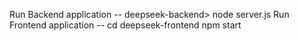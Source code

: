 Run Backend application -- deepseek-backend> node server.js
Run Frontend application --  cd deepseek-frontend   npm start
